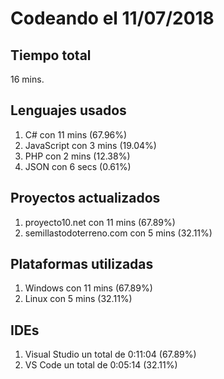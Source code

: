 # Codeando el 11/07/2018

## Tiempo total
16 mins.

## Lenguajes usados
1. C# con 11 mins (67.96%)
1. JavaScript con 3 mins (19.04%)
1. PHP con 2 mins (12.38%)
1. JSON con 6 secs (0.61%)

## Proyectos actualizados
1. proyecto10.net con 11 mins (67.89%)
1. semillastodoterreno.com con 5 mins (32.11%)

## Plataformas utilizadas
1. Windows con 11 mins (67.89%)
1. Linux con 5 mins (32.11%)

## IDEs
1. Visual Studio un total de 0:11:04 (67.89%)
1. VS Code un total de 0:05:14 (32.11%)
